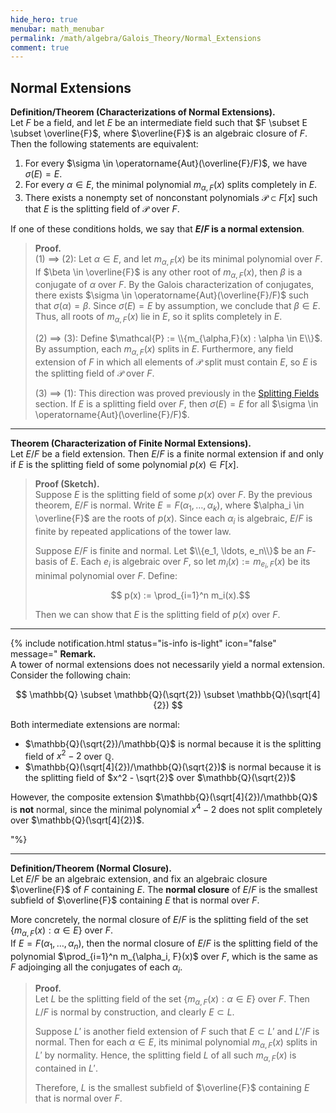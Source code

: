 ```yaml
---
hide_hero: true
menubar: math_menubar
permalink: /math/algebra/Galois_Theory/Normal_Extensions
comment: true
---
```


## Normal Extensions

**Definition/Theorem (Characterizations of Normal Extensions).**  
Let $F$ be a field, and let $E$ be an intermediate field such that $F \subset E \subset \overline{F}$, where $\overline{F}$ is an algebraic closure of $F$. Then the following statements are equivalent:

1. For every $\sigma \in \operatorname{Aut}(\overline{F}/F)$, we have $\sigma(E) = E$.
2. For every $\alpha \in E$, the minimal polynomial $m_{\alpha,F}(x)$ splits completely in $E$.
3. There exists a nonempty set of nonconstant polynomials $\mathcal{P} \subset F[x]$ such that $E$ is the splitting field of $\mathcal{P}$ over $F$.

If one of these conditions holds, we say that **$E/F$ is a normal extension**.

> **Proof.**  
> (1) ⟹ (2): Let $\alpha \in E$, and let $m_{\alpha,F}(x)$ be its minimal polynomial over $F$. If $\beta \in \overline{F}$ is any other root of $m_{\alpha,F}(x)$, then $\beta$ is a conjugate of $\alpha$ over $F$. By the Galois characterization of conjugates, there exists $\sigma \in \operatorname{Aut}(\overline{F}/F)$ such that $\sigma(\alpha) = \beta$. Since $\sigma(E) = E$ by assumption, we conclude that $\beta \in E$. Thus, all roots of $m_{\alpha,F}(x)$ lie in $E$, so it splits completely in $E$.
> 
> (2) ⟹ (3): Define $\mathcal{P} := \\{m_{\alpha,F}(x) : \alpha \in E\\}$. By assumption, each $m_{\alpha,F}(x)$ splits in $E$. Furthermore, any field extension of $F$ in which all elements of $\mathcal{P}$ split must contain $E$, so $E$ is the splitting field of $\mathcal{P}$ over $F$.
> 
> (3) ⟹ (1): This direction was proved previously in the [Splitting Fields](60_Splitting_Fields.md) section. If $E$ is a splitting field over $F$, then $\sigma(E) = E$ for all $\sigma \in \operatorname{Aut}(\overline{F}/F)$.

---

**Theorem (Characterization of Finite Normal Extensions).**  
Let $E/F$ be a field extension. Then $E/F$ is a finite normal extension if and only if $E$ is the splitting field of some polynomial $p(x) \in F[x]$.

> **Proof (Sketch).**  
> Suppose $E$ is the splitting field of some $p(x)$ over $F$. By the previous theorem, $E/F$ is normal. Write $E = F(\alpha_1, \ldots, \alpha_k)$, where $\alpha_i \in \overline{F}$ are the roots of $p(x)$. Since each $\alpha_i$ is algebraic, $E/F$ is finite by repeated applications of the tower law.
> 
> Suppose $E/F$ is finite and normal. Let $\\{e_1, \ldots, e_n\\}$ be an $F$-basis of $E$. Each $e_i$ is algebraic over $F$, so let $m_i(x) := m_{e_i,F}(x)$ be its minimal polynomial over $F$. Define:
> 
> $$ p(x) := \prod_{i=1}^n m_i(x).$$
> 
> Then we can show that $E$ is the splitting field of $p(x)$ over $F$.

---


{% include notification.html 
status="is-info is-light"
icon="false"
message="
**Remark.**  
A tower of normal extensions does not necessarily yield a normal extension. Consider the following chain:

$$
\mathbb{Q} \subset \mathbb{Q}(\sqrt{2}) \subset \mathbb{Q}(\sqrt[4]{2})
$$

Both intermediate extensions are normal:

- $\mathbb{Q}(\sqrt{2})/\mathbb{Q}$ is normal because it is the splitting field of $x^2 - 2$ over $\mathbb{Q}$.
- $\mathbb{Q}(\sqrt[4]{2})/\mathbb{Q}(\sqrt{2})$ is normal because it is the splitting field of $x^2 - \sqrt{2}$ over $\mathbb{Q}(\sqrt{2})$

However, the composite extension $\mathbb{Q}(\sqrt[4]{2})/\mathbb{Q}$ is **not** normal, since the minimal polynomial $x^4 - 2$ does not split completely over $\mathbb{Q}(\sqrt[4]{2})$. 

"%}

---

**Definition/Theorem (Normal Closure).**  
Let $E/F$ be an algebraic extension, and fix an algebraic closure $\overline{F}$ of $F$ containing $E$.
The **normal closure** of $E/F$ is the smallest subfield of $\overline{F}$ containing $E$ that is normal over $F$.

More concretely, the normal closure of $E/F$ is the splitting field of the set $\{ m_{\alpha, F}(x) : \alpha \in E \}$ over $F$.  
If $E = F(\alpha_1, \ldots, \alpha_n)$, then the normal closure of $E/F$ is the splitting field of the polynomial $\prod_{i=1}^n m_{\alpha_i, F}(x)$
over $F$, which is the same as $F$ adjoinging all the conjugates of each $\alpha_i$.

> **Proof.**  
> Let $L$ be the splitting field of the set $\{ m_{\alpha, F}(x) : \alpha \in E \}$ over $F$. Then $L/F$ is normal by construction, and clearly $E \subset L$.  
> 
> Suppose $L'$ is another field extension of $F$ such that $E \subset L'$ and $L'/F$ is normal.
> Then for each $\alpha \in E$, its minimal polynomial $m_{\alpha, F}(x)$ splits in $L'$ by normality. 
> Hence, the splitting field $L$ of all such $m_{\alpha, F}(x)$ is contained in $L'$.  
> 
> Therefore, $L$ is the smallest subfield of $\overline{F}$ containing $E$ that is normal over $F$.

